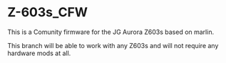 # Z-603s_CFW
This is a Comunity firmware for the JG Aurora Z603s based on marlin.

This branch will be able to work with any Z603s and will not require any hardware mods at all.
